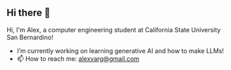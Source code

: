 ## Hi there 👋
Hi, I'm Alex, a computer engineering student at California State University San Bernardino!
- I’m currently working on learning generative AI and how to make LLMs!
- 📫 How to reach me: alexvarg@gmail.com

